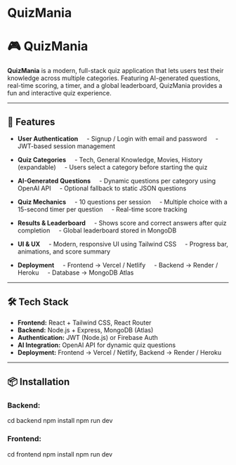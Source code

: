 # QuizMania

# 🎮 QuizMania

**QuizMania** is a modern, full-stack quiz application that lets users test their knowledge across multiple categories. Featuring AI-generated questions, real-time scoring, a timer, and a global leaderboard, QuizMania provides a fun and interactive quiz experience.  

---

## 🧠 Features

- **User Authentication**  
  - Signup / Login with email and password  
  - JWT-based session management  

- **Quiz Categories**  
  - Tech, General Knowledge, Movies, History (expandable)  
  - Users select a category before starting the quiz  

- **AI-Generated Questions**  
  - Dynamic questions per category using OpenAI API  
  - Optional fallback to static JSON questions  

- **Quiz Mechanics**  
  - 10 questions per session  
  - Multiple choice with a 15-second timer per question  
  - Real-time score tracking  

- **Results & Leaderboard**  
  - Shows score and correct answers after quiz completion  
  - Global leaderboard stored in MongoDB  

- **UI & UX**  
  - Modern, responsive UI using Tailwind CSS  
  - Progress bar, animations, and score summary  

- **Deployment**  
  - Frontend → Vercel / Netlify  
  - Backend → Render / Heroku  
  - Database → MongoDB Atlas  

---

## 🛠 Tech Stack

- **Frontend:** React + Tailwind CSS, React Router  
- **Backend:** Node.js + Express, MongoDB (Atlas)  
- **Authentication:** JWT (Node.js) or Firebase Auth  
- **AI Integration:** OpenAI API for dynamic quiz questions  
- **Deployment:** Frontend → Vercel / Netlify, Backend → Render / Heroku  



---

## 📦 Installation

### Backend:

cd backend
npm install
npm run dev

### Frontend:

cd frontend
npm install
npm run dev
